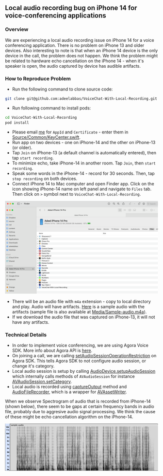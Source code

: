 ## Local audio recording bug on iPhone 14 for voice-conferencing applications

### Overview
We are experiencing a local audio recording issue on iPhone 14 for a voice conferencing application. There is no problem on iPhone 13 and older devices. Also interesting to note is that when an iPhone 14 device is the only device in the call, the problem does not happen. We think the problem might be related to hardware echo cancellation on the iPhone 14 - when it's speaker is open, the audio captured by device has audible artifacts.

### How to Reproduce Problem

- Run the following command to clone source code:
```bash
git clone git@github.com:adeelabbas/VoiceChat-With-Local-Recording.git
```
- Run following command to install pods:
```bash
cd VoiceChat-With-Local-Recording
pod install
```
- Please email [me](adeel@roll.ai) for `AppId` and `Certificate` - enter them in [Source/Common/KeyCenter.swift](https://github.com/adeelabbas/VoiceChat-With-Local-Recording/blob/main/Source/Common/KeyCenter.swift).
- Run app on two devices - one on iPhone-14 and the other on iPhone-13 (or older).
- Tap `Join` on iPhone-13 (a default channel is automatically entered), then tap `start recording`.
- To minimize echo, take iPhone-14 in another room. Tap `Join`, then `start recording`.
- Speak some words in the iPhone-14 - record for 30 seconds. Then, tap `stop recording` on both devices.
- Connect iPhone 14 to Mac computer and open Finder app. Click on the icon showing iPhone-14 name on left panel and navigate to `Files` tab. Then click on `>` symbol next to  `VoiceChat-With-Local-Recording`.

![](Media/Finder.png "Downloading from Finder app")

- There will be an audio file with `m4a` extension - copy to local directory and play. Audio will have artifacts. [Here](https://www.dropbox.com/s/lpxw2fh0o7ojq60/Sample-audio.m4a?dl=0) is a sample audio with the artifacts (sample file is also available at [Media/Sample-audio.m4a](https://github.com/adeelabbas/VoiceChat-With-Local-Recording/blob/main/Media/sample-audio.m4a)).
- If we download the audio file that was captured on iPhone-13, it will not have any artifacts.


### Technical Details
- In order to implement voice conferencing, we are using Agora Voice SDK. More info about Agora API is [here](https://api-ref.agora.io/en/voice-sdk/ios/4.x/API/rtc_api_overview_ng.html).
- On joining a call, we are calling [setAudioSessionOperationRestriction](https://github.com/adeelabbas/VoiceChat-With-Local-Recording/blob/88e4bd222ed2baeb9d5441819ef850de36c6c64e/Source/JoinChannelAudio.swift#L218) on Agora SDK. This tells Agora SDK to not configure audio session, or change it's category.
- Local audio session is setup by calling [AudioDevice.setupAudioSession](https://github.com/adeelabbas/VoiceChat-With-Local-Recording/blob/88e4bd222ed2baeb9d5441819ef850de36c6c64e/Source/JoinChannelAudio.swift#L189) which internally calls methods of `AVAudioSession` for instance [AVAudioSession.setCategory](https://developer.apple.com/documentation/avfaudio/avaudiosession/1771734-setcategory).
- Local audio is recorded using [captureOutput](https://github.com/adeelabbas/VoiceChat-With-Local-Recording/blob/88e4bd222ed2baeb9d5441819ef850de36c6c64e/Source/JoinChannelAudio.swift#L362) method and [AudioFileRecorder](https://github.com/adeelabbas/VoiceChat-With-Local-Recording/blob/5b8482242ea2699d59dfd5b26d91312e45b0a7a7/Source/AudioFileRecorder.swift#L8), which is a wrapper for [AVAssetWriter](https://developer.apple.com/documentation/avfoundation/avassetwriter).

When we observe Spectrogram of audio that is recorded from iPhone-14 (shown below), there seem to be gaps at certain frequency bands in audio file, probably due to aggresive audio signal processing. We think the cause of these might be echo cancellation algorithm on the iPhone-14.

![](Media/Spectrogram.png "Spectrogram of problematic audio")

